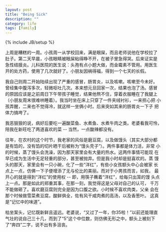```yaml
---
layout: post
title: "Being Sick"
description: ""
category: life
tags: [family]
---
```

{% include JB/setup %}

上周是糟糕的一周。小孩周一从学校回来，满是眼屎，而且老师说他在学校拉了
肚子。第二天早晨，小孩眼睛被眼屎粘得睁不开，在被子里急得哭。后来证实是
急性结膜炎。儿科医院的医生说：头孢有点小题大做，而金霉素不管用。用医生
开的处方药，使用了几次就好了。小朋友因祸得福，得到一个七天的长假。

我自己则周二开始陆续出现了严重的感冒，肠胃炎，以及咳嗽。咳嗽至今未好。
曾经集中腹泻多次，轻微呕吐几次。本来想元旦回家一次，结果也泡了汤。感冒
的原因应该是之前周日下午带孩子睡觉，结果他熬不住，穿着衣服睡在了我腿上
（小朋友周末很难哄睡着）。我当时坐在床上只穿了一件夹绒衬衫，一来担心把
小孩弄醒，二来也不觉得冷，就这样一坐俩小时。后来突如其来的肠胃炎一下子
把体力搞垮了。

我恶狠狠的说，病好后要吃一遍酸菜鱼、水煮鱼、水煮牛肉之类。老婆看我可怜，
陪我在新旺吃了两道喜欢的菜 -- 当然，一点酸辣都没有。

往年，在农村的这个时节，我老家的风俗是磨豆腐，以及做馒头（其实大部分都
是有馅的，没有馅的切片晒干后被称为“馒头壳子”）。两件事都是体力活，非常
小的时候，蒸了馒头会洗澡，因为那天家里会有大量的热水。这两件事情可能现
在早已成为生活中无足轻重的部分，甚至被抛弃。但是我小时却是挺喜欢的。蒸
馒头的那天，家里会有一只小碗，化了一些“洋红”，有些小女孩额头中心会被家
长点上一点，仿佛一下子便增添了无与伦比的美丽。而对于小男孩而言，如我，
最开心的就是得到“洋红”的使用权 -- 即，用筷子蘸着“洋红”，给每只出笼的馒
头点上一点。那是如此的郑重其事，在那一刻，我觉得这是父母对自己的认可，
千万不能做砸了。喜欢磨豆腐则完全是因为口腹之欲。小时候不喜欢肉类，父亲
会在那个时候做雪菜煮豆腐，酸鲜俱全，佐有风干咸肉煮的高汤，以及香葱叶。
这真是“记忆中的味道”。

枯坐案头，记忆既新鲜且遥远。老婆说，“又过了一年，你35啦！”以前还能理直
气壮的说自己三十几，而到了“5”这个中位数，则仿佛无形之中，额头上被刻下
了“奔四”二字，说不出有多沮丧。
